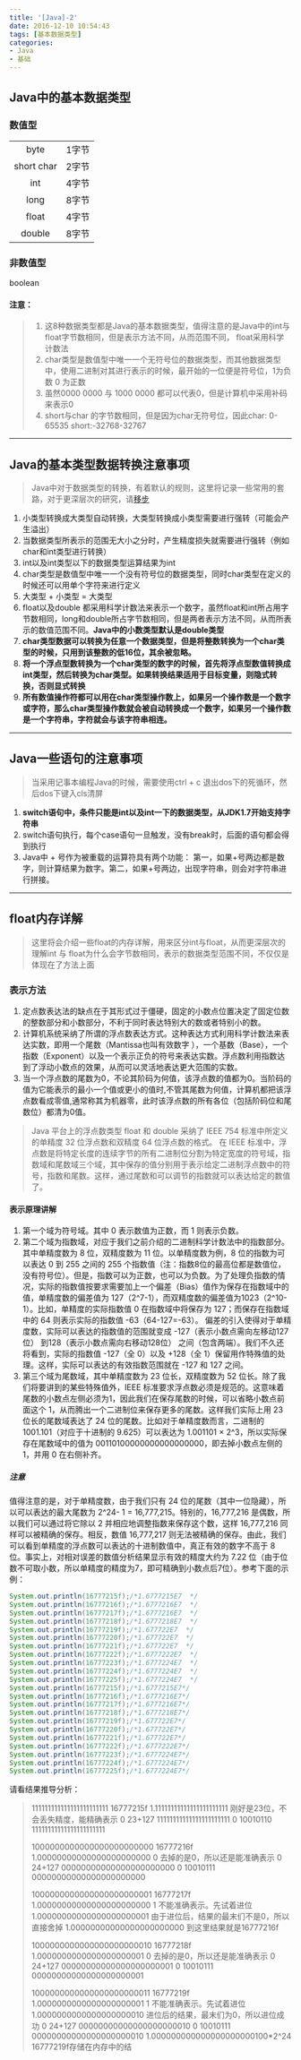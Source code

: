 ```yaml
---
title: '[Java]-2'
date: 2016-12-10 10:54:43
tags: [基本数据类型]
categories:
- Java
- 基础
---
```


## Java中的基本数据类型
### 数值型

<table><tr align="center" ><td>byte</td><td>1字节</td></tr><tr align="center" ><td>short  char</td><td>2字节</td></tr><tr align="center" ><td>int</td><td>4字节</td></tr><tr align="center" ><td>long</td><td>8字节</td></tr><tr align="center" ><td>float</td><td>4字节</td></tr><tr align="center" ><td>double</td><td>8字节</td></tr></table>

### 非数值型
boolean


<!--more-->
#### 注意：

> 1. 这8种数据类型都是Java的基本数据类型，值得注意的是Java中的int与float字节数相同，但是表示方法不同，从而范围不同， float采用科学计数法
> 2. char类型是数值型中唯一一个无符号位的数据类型，而其他数据类型中，使用二进制对其进行表示的时候，最开始的一位便是符号位，1为负数 0 为正数
> 3. 虽然0000 0000 与 1000 0000 都可以代表0，但是计算机中采用补码来表示0
> 4. short与char 的字节数相同，但是因为char无符号位，因此char: 0-65535 short:-32768-32767


----------

## Java的基本类型数据转换注意事项

> Java中对于数据类型的转换，有着默认的规则，这里将记录一些常用的套路，对于更深层次的研究，请[移步](http://www.sivan0222.cn/2016/12/22/%E6%95%B0%E6%8D%AE%E7%B1%BB%E5%9E%8B%E6%B3%A8%E6%84%8F%E4%BA%8B%E9%A1%B9/)

1. 小类型转换成大类型自动转换，大类型转换成小类型需要进行强转（可能会产生溢出）
2. 当数据类型所表示的范围无大小之分时，产生精度损失就需要进行强转（例如char和int类型进行转换）
3. int以及int类型以下的数据类型运算结果为int
4. char类型是数值型中唯一一个没有符号位的数据类型，同时char类型在定义的时候还可以用单个字符来进行定义
5. 大类型 + 小类型 = 大类型
6. float以及double 都采用科学计数法来表示一个数字，虽然float和int所占用字节数相同，long和double所占字节数相同，但是两者表示方法不同，从而所表示的数值范围不同。**Java中的小数类型默认是double类型**
8. **char类型数据可以转换为任意一个数据类型，但是将整数转换为一个char类型的时候，只用到该整数的低16位，其余被忽略。**
9. **将一个浮点型数转换为一个char类型的数字的时候，首先将浮点型数值转换成int类型，然后转换为char类型。如果转换结果适用于目标变量，则隐式转换，否则显式转换**
10. **所有数值操作符都可以用在char类型操作数上，如果另一个操作数是一个数字或字符，那么char类型操作数就会被自动转换成一个数字，如果另一个操作数是一个字符串，字符就会与该字符串相连。**


----------
## Java一些语句的注意事项

> 当采用记事本编程Java的时候，需要使用ctrl + c 退出dos下的死循环，然后dos下键入cls清屏
1. **switch语句中，条件只能是int以及int一下的数据类型，从JDK1.7开始支持字符串**
2. switch语句执行，每个case语句一旦触发，没有break时，后面的语句都会得到执行
3. Java中 + 号作为被重载的运算符具有两个功能： 第一，如果+号两边都是数字，则计算结果为数字。第二，如果+号两边，出现字符串，则会对字符串进行拼接。


----------

## float内存详解

> 这里将会介绍一些float的内存详解，用来区分int与float，从而更深层次的理解int 与 float为什么会字节数相同，表示的数据类型范围不同，不仅仅是体现在了方法上面
### 表示方法

1. 定点数表达法的缺点在于其形式过于僵硬，固定的小数点位置决定了固定位数的整数部分和小数部分，不利于同时表达特别大的数或者特别小的数。
2. 计算机系统采纳了所谓的浮点数表达方式。这种表达方式利用科学计数法来表达实数，即用一个尾数（Mantissa也叫有效数字 ），一个基数（Base），一个指数（Exponent）以及一个表示正负的符号来表达实数。浮点数利用指数达到了浮动小数点的效果，从而可以灵活地表达更大范围的实数。
3. 当一个浮点数的尾数为0，不论其阶码为何值，该浮点数的值都为0。当阶码的值为它能表示的最小一个值或更小的值时,不管其尾数为何值，计算机都把该浮点数看成零值,通常称其为机器零，此时该浮点数的所有各位（包括阶码位和尾数位）都清为0值。

> Java 平台上的浮点数类型 float 和 double 采纳了 IEEE 754 标准中所定义的单精度 32 位浮点数和双精度 64 位浮点数的格式。
在 IEEE 标准中，浮点数是将特定长度的连续字节的所有二进制位分割为特定宽度的符号域，指数域和尾数域三个域，其中保存的值分别用于表示给定二进制浮点数中的符号，指数和尾数。这样，通过尾数和可以调节的指数就可以表达给定的数值了。


#### 表示原理讲解

1. 第一个域为符号域。其中 0 表示数值为正数，而 1 则表示负数。
2. 第二个域为指数域，对应于我们之前介绍的二进制科学计数法中的指数部分。其中单精度数为 8 位，双精度数为 11 位。以单精度数为例，8 位的指数为可以表达 0 到 255 之间的 255 个指数值（注：指数8位的最高位都是数值位，没有符号位）。但是，指数可以为正数，也可以为负数。为了处理负指数的情况，实际的指数值按要求需要加上一个偏差（Bias）值作为保存在指数域中的值，单精度数的偏差值为 127（2^7-1），而双精度数的偏差值为1023（2^10-1）。比如，单精度的实际指数值 0 在指数域中将保存为 127；而保存在指数域中的 64 则表示实际的指数值 -63（64-127=-63）。 偏差的引入使得对于单精度数，实际可以表达的指数值的范围就变成 -127（表示小数点需向左移动127位） 到128（表示小数点需向右移动128位） 之间（包含两端）。我们不久还将看到，实际的指数值 -127（全 0）以及 +128（全 1）保留用作特殊值的处理。这样，实际可以表达的有效指数范围就在 -127 和 127 之间。
3. 第三个域为尾数域，其中单精度数为 23 位长，双精度数为 52 位长。除了我们将要讲到的某些特殊值外，IEEE 标准要求浮点数必须是规范的。这意味着尾数的小数点左侧必须为1，因此我们在保存尾数的时候，可以省略小数点前面这个 1，从而腾出一个二进制位来保存更多的尾数。这样我们实际上用 23 位长的尾数域表达了 24 位的尾数。比如对于单精度数而言，二进制的 1001.101（对应于十进制的 9.625）可以表达为 1.001101 × 2^3，所以实际保存在尾数域中的值为 00110100000000000000000，即去掉小数点左侧的 1，并用 0 在右侧补齐。

#####  注意

值得注意的是，对于单精度数，由于我们只有 24 位的尾数（其中一位隐藏），所以可以表达的最大尾数为 2^24- 1 = 16,777,215。特别的，16,777,216 是偶数，所以我们可以通过将它除以 2 并相应地调整指数来保存这个数，这样 16,777,216 同样可以被精确的保存。相反，数值 16,777,217 则无法被精确的保存。由此，我们可以看到单精度的浮点数可以表达的十进制数值中，真正有效的数字不高于 8 位。事实上，对相对误差的数值分析结果显示有效的精度大约为 7.22 位（由于位数不可取小数，所以单精度的精度为7，即可精确到小数点后7位）。参考下面的示例：


```Java
System.out.println(16777215f);/*1.6777215E7  */
System.out.println(16777216f);/*1.6777216E7  */
System.out.println(16777217f);/*1.6777216E7  */
System.out.println(16777218f);/*1.6777218E7  */
System.out.println(16777219f);/*1.677722E7  */
System.out.println(16777220f);/*1.677722E7  */
System.out.println(16777221f);/*1.677722E7  */
System.out.println(16777222f);/*1.6777222E7  */
System.out.println(16777223f);/*1.6777224E7  */
System.out.println(16777224f);/*1.6777224E7  */
System.out.println(16777225f);/*1.6777224E7  */
System.out.println(16777215f);/*1.6777215E7*/
System.out.println(16777216f);/*1.6777216E7*/
System.out.println(16777217f);/*1.6777216E7*/
System.out.println(16777218f);/*1.6777218E7*/
System.out.println(16777219f);/*1.677722E7*/
System.out.println(16777220f);/*1.677722E7*/
System.out.println(16777221f);/*1.677722E7*/
System.out.println(16777222f);/*1.6777222E7*/
System.out.println(16777223f);/*1.6777224E7*/
System.out.println(16777224f);/*1.6777224E7*/
System.out.println(16777225f);/*1.6777224E7*/

```


请看结果推导分析：

> 111111111111111111111111 16777215f
> 1.11111111111111111111111 刚好是23位，不会丢失精度，能精确表示 0 23+127 11111111111111111111111 0 10010110 11111111111111111111111
>
> 1000000000000000000000000 16777216f
> 1.00000000000000000000000 0 去掉的是0，所以还是能准确表示 0 24+127 00000000000000000000000 0 10010111 00000000000000000000000
>
> 1000000000000000000000001 16777217f
> 1.00000000000000000000000 1 不能准确表示。先试着进位
> 1.00000000000000000000001 由于进位后，结果的最末们不是0，所以直接舍掉
> 1.00000000000000000000000 到这里结果就是16777216f
>
> 1000000000000000000000010 16777218f
> 1.0000000000000000000001 0 去掉的是0，所以还是能准确表示 0 24+127 00000000000000000000001 0 10010111 00000000000000000000001
>
> 1000000000000000000000011 16777219f
> 1.0000000000000000000001 1 不能准确表示。先试着进位
> 1.0000000000000000000010 进位后的结果，最末们为0，所以进位成功 0 24+127 00000000000000000000010 0 10010111 00000000000000000000010
> 1.000000000000000000000100*2^24 16777219f存储在内存中的结
